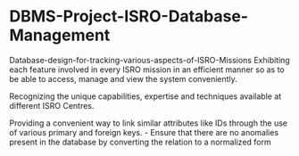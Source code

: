 # DBMS-Project-ISRO-Database-Management

Database-design-for-tracking-various-aspects-of-ISRO-Missions
Exhibiting each feature involved in every ISRO mission in an efficient manner so as to be able to access, manage and view the system conveniently.

Recognizing the unique capabilities, expertise and techniques available at different ISRO Centres.

Providing a convenient way to link similar attributes like IDs through the use of various primary and foreign keys. - Ensure that there are no anomalies present in the database by converting the relation to a normalized form
